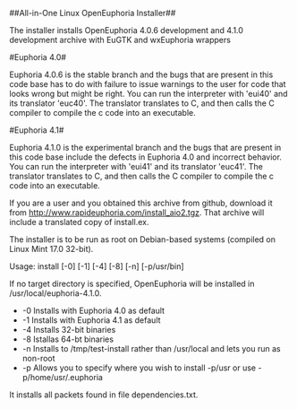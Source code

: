 ##All-in-One Linux OpenEuphoria Installer##

The installer installs OpenEuphoria 4.0.6 development and 4.1.0 development archive with EuGTK and wxEuphoria wrappers

#Euphoria 4.0#

Euphoria 4.0.6 is the stable branch and the bugs that are present in this code base has to do with failure to issue warnings to the user for code that looks wrong but might be right.  You can run the interpreter with 'eui40' and its translator 'euc40'.  The translator translates to C, and then calls the C compiler to compile the c code into an executable.

#Euphoria 4.1#

Euphoria 4.1.0 is the experimental branch and the bugs that are present in this code base include the defects in Euphoria 4.0 and incorrect behavior.  You can run the interpreter with 'eui41' and its translator 'euc41'.  The translator translates to C, and then calls the C compiler to compile the c code into an executable. 

If you are a user and you obtained this archive from github, download it from
http://www.rapideuphoria.com/install_aio2.tgz.  That archive will include a translated 
copy of install.ex.

The installer is to be run as root on Debian-based systems (compiled on Linux Mint 17.0 32-bit).

Usage: install \[-0\] \[-1\] \[-4\] \[-8\] \[-n\] \[-p/usr/bin\]

If no target directory is specified, OpenEuphoria will be installed in /usr/local/euphoria-4.1.0.

- \-0 Installs with Euphoria 4.0 as default
- \-1 Installs with Euphoria 4.1 as default
- \-4 Installs 32-bit binaries
- \-8 Istallas 64-bt binaries
- \-n Installs to /tmp/test-install rather than /usr/local and lets you run as non-root
- \-p Allows you to specify where you wish to install -p/usr  or use -p/home/usr/.euphoria

It installs all packets found in file dependencies.txt.
